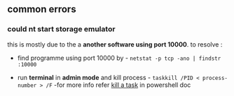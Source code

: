 ## common errors 

### could nt start storage emulator 

this is mostly due to the a **another software using port 10000**.
to resolve :
- find programme using port 10000 by - ```netstat -p tcp -ano | findstr :10000```

- run **terminal** in **admin mode** and kill process - ```taskkill /PID < process-number > /F```
  -for  more info refer   [kill a task](../scripting/powershell#kill-a-task) in powershell doc 